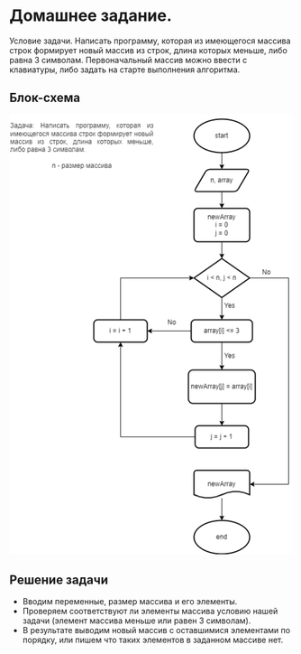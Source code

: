 # Домашнее задание.

Условие задачи. Написать программу, которая из имеющегося массива строк формирует новый массив из строк, длина которых меньше, либо равна 3 символам. Первоначальный массив можно ввести с клавиатуры, либо задать на старте выполнения алгоритма.

## Блок-схема 

![Блок-схема работы программы](https://github.com/Denis-Vodovozov/final-work/blob/main/images/diagram.png)

## Решение задачи    
- Вводим переменные, размер массива и его элементы.
- Проверяем соответствуют ли элементы массива условию нашей задачи (элемент массива меньше или равен 3 символам).
- В результате выводим новый массив с оставшимися элементами по порядку, или пишем что таких элементов в заданном массиве нет.
